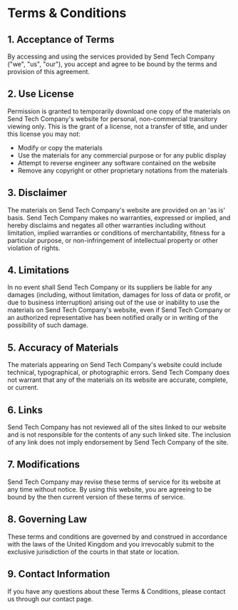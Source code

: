 # Terms & Conditions

## 1. Acceptance of Terms

By accessing and using the services provided by Send Tech Company ("we", "us", "our"), you accept and agree to be bound by the terms and provision of this agreement.

## 2. Use License

Permission is granted to temporarily download one copy of the materials on Send Tech Company's website for personal, non-commercial transitory viewing only. This is the grant of a license, not a transfer of title, and under this license you may not:

- Modify or copy the materials
- Use the materials for any commercial purpose or for any public display
- Attempt to reverse engineer any software contained on the website
- Remove any copyright or other proprietary notations from the materials

## 3. Disclaimer

The materials on Send Tech Company's website are provided on an 'as is' basis. Send Tech Company makes no warranties, expressed or implied, and hereby disclaims and negates all other warranties including without limitation, implied warranties or conditions of merchantability, fitness for a particular purpose, or non-infringement of intellectual property or other violation of rights.

## 4. Limitations

In no event shall Send Tech Company or its suppliers be liable for any damages (including, without limitation, damages for loss of data or profit, or due to business interruption) arising out of the use or inability to use the materials on Send Tech Company's website, even if Send Tech Company or an authorized representative has been notified orally or in writing of the possibility of such damage.

## 5. Accuracy of Materials

The materials appearing on Send Tech Company's website could include technical, typographical, or photographic errors. Send Tech Company does not warrant that any of the materials on its website are accurate, complete, or current.

## 6. Links

Send Tech Company has not reviewed all of the sites linked to our website and is not responsible for the contents of any such linked site. The inclusion of any link does not imply endorsement by Send Tech Company of the site.

## 7. Modifications

Send Tech Company may revise these terms of service for its website at any time without notice. By using this website, you are agreeing to be bound by the then current version of these terms of service.

## 8. Governing Law

These terms and conditions are governed by and construed in accordance with the laws of the United Kingdom and you irrevocably submit to the exclusive jurisdiction of the courts in that state or location.

## 9. Contact Information

If you have any questions about these Terms & Conditions, please contact us through our contact page.

